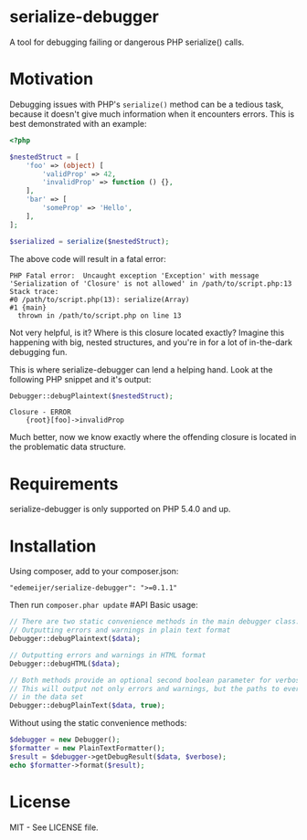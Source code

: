 # serialize-debugger

A tool for debugging failing or dangerous PHP serialize() calls.

# Motivation

Debugging issues with PHP's `serialize()` method can be a tedious task, because it doesn't give much information when it
encounters errors. This is best demonstrated with an example:

```php
<?php

$nestedStruct = [
    'foo' => (object) [
        'validProp' => 42,
        'invalidProp' => function () {},
    ],
    'bar' => [
        'someProp' => 'Hello',
    ],
];

$serialized = serialize($nestedStruct);
```

The above code will result in a fatal error:


```
PHP Fatal error:  Uncaught exception 'Exception' with message 'Serialization of 'Closure' is not allowed' in /path/to/script.php:13
Stack trace:
#0 /path/to/script.php(13): serialize(Array)
#1 {main}
  thrown in /path/to/script.php on line 13
```

Not very helpful, is it? Where is this closure located exactly? Imagine this happening with big, nested structures, and you're in for a lot of in-the-dark debugging fun.

This is where serialize-debugger can lend a helping hand. Look at the following PHP snippet and it's output:

```php
Debugger::debugPlaintext($nestedStruct);
```

```
Closure - ERROR
    {root}[foo]->invalidProp
```

Much better, now we know exactly where the offending closure is located in the problematic data structure.

# Requirements

serialize-debugger is only supported on PHP 5.4.0 and up.

# Installation

Using composer, add to your composer.json:
```
"edemeijer/serialize-debugger": ">=0.1.1"
```
Then run `composer.phar update`
#API
Basic usage:
```php
// There are two static convenience methods in the main debugger class:
// Outputting errors and warnings in plain text format
Debugger::debugPlaintext($data);

// Outputting errors and warnings in HTML format
Debugger::debugHTML($data);

// Both methods provide an optional second boolean parameter for verbose output
// This will output not only errors and warnings, but the paths to every element
// in the data set
Debugger::debugPlainText($data, true);
```
Without using the static convenience methods:
```php
$debugger = new Debugger();
$formatter = new PlainTextFormatter();
$result = $debugger->getDebugResult($data, $verbose);
echo $formatter->format($result);
```

# License
MIT - See LICENSE file.
